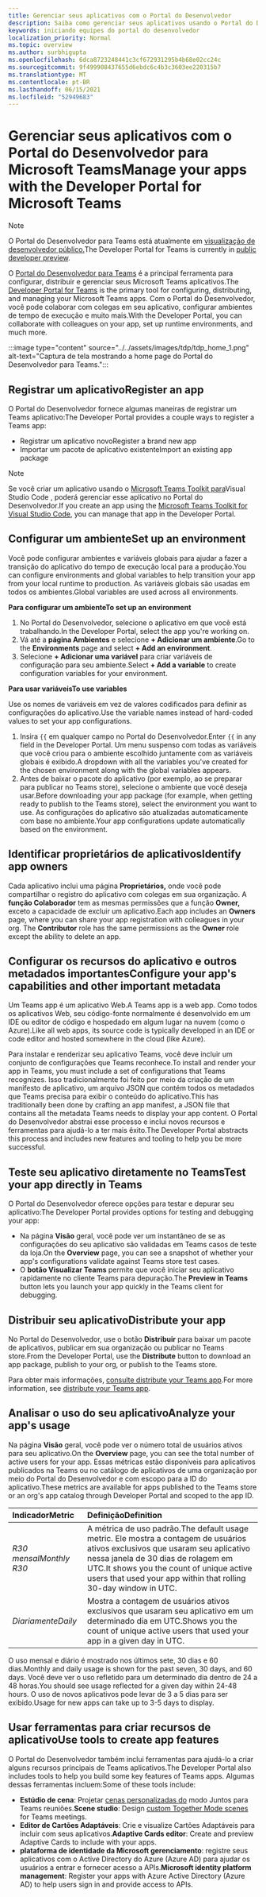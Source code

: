 ```yaml
---
title: Gerenciar seus aplicativos com o Portal do Desenvolvedor
description: Saiba como gerenciar seus aplicativos usando o Portal do Desenvolvedor para Microsoft Teams.
keywords: iniciando equipes do portal do desenvolvedor
localization_priority: Normal
ms.topic: overview
ms.author: surbhigupta
ms.openlocfilehash: 6dca8723248441c3cf672931295b4b68e02cc24c
ms.sourcegitcommit: 9f499908437655d6ebdc6c4b3c3603ee220315b7
ms.translationtype: MT
ms.contentlocale: pt-BR
ms.lasthandoff: 06/15/2021
ms.locfileid: "52949683"
---
```

# <a name="manage-your-apps-with-the-developer-portal-for-microsoft-teams"></a><span data-ttu-id="2dcd5-104">Gerenciar seus aplicativos com o Portal do Desenvolvedor para Microsoft Teams</span><span class="sxs-lookup"><span data-stu-id="2dcd5-104">Manage your apps with the Developer Portal for Microsoft Teams</span></span>

> [!NOTE]
> <span data-ttu-id="2dcd5-105">O Portal do Desenvolvedor para Teams está atualmente em [visualização de desenvolvedor público.](~/resources/dev-preview/developer-preview-intro.md)</span><span class="sxs-lookup"><span data-stu-id="2dcd5-105">The Developer Portal for Teams is currently in [public developer preview](~/resources/dev-preview/developer-preview-intro.md).</span></span>

<span data-ttu-id="2dcd5-106">O <a href="https://dev.teams.microsoft.com" target="_blank">Portal do Desenvolvedor para Teams</a> é a principal ferramenta para configurar, distribuir e gerenciar seus Microsoft Teams aplicativos.</span><span class="sxs-lookup"><span data-stu-id="2dcd5-106">The <a href="https://dev.teams.microsoft.com" target="_blank">Developer Portal for Teams</a> is the primary tool for configuring, distributing, and managing your Microsoft Teams apps.</span></span> <span data-ttu-id="2dcd5-107">Com o Portal do Desenvolvedor, você pode colaborar com colegas em seu aplicativo, configurar ambientes de tempo de execução e muito mais.</span><span class="sxs-lookup"><span data-stu-id="2dcd5-107">With the Developer Portal, you can collaborate with colleagues on your app, set up runtime environments, and much more.</span></span>

:::image type="content" source="../../assets/images/tdp/tdp_home_1.png" alt-text="Captura de tela mostrando a home page do Portal do Desenvolvedor para Teams.":::

## <a name="register-an-app"></a><span data-ttu-id="2dcd5-109">Registrar um aplicativo</span><span class="sxs-lookup"><span data-stu-id="2dcd5-109">Register an app</span></span>

<span data-ttu-id="2dcd5-110">O Portal do Desenvolvedor fornece algumas maneiras de registrar um Teams aplicativo:</span><span class="sxs-lookup"><span data-stu-id="2dcd5-110">The Developer Portal provides a couple ways to register a Teams app:</span></span>

* <span data-ttu-id="2dcd5-111">Registrar um aplicativo novo</span><span class="sxs-lookup"><span data-stu-id="2dcd5-111">Register a brand new app</span></span>
* <span data-ttu-id="2dcd5-112">Importar um pacote de aplicativo existente</span><span class="sxs-lookup"><span data-stu-id="2dcd5-112">Import an existing app package</span></span>

> [!NOTE]
> <span data-ttu-id="2dcd5-113">Se você criar um aplicativo usando o [Microsoft Teams Toolkit para](https://marketplace.visualstudio.com/items?itemName=TeamsDevApp.ms-teams-vscode-extension)Visual Studio Code , poderá gerenciar esse aplicativo no Portal do Desenvolvedor.</span><span class="sxs-lookup"><span data-stu-id="2dcd5-113">If you create an app using the [Microsoft Teams Toolkit for Visual Studio Code](https://marketplace.visualstudio.com/items?itemName=TeamsDevApp.ms-teams-vscode-extension), you can manage that app in the Developer Portal.</span></span>

## <a name="set-up-an-environment"></a><span data-ttu-id="2dcd5-114">Configurar um ambiente</span><span class="sxs-lookup"><span data-stu-id="2dcd5-114">Set up an environment</span></span>

<span data-ttu-id="2dcd5-115">Você pode configurar ambientes e variáveis globais para ajudar a fazer a transição do aplicativo do tempo de execução local para a produção.</span><span class="sxs-lookup"><span data-stu-id="2dcd5-115">You can configure environments and global variables to help transition your app from your local runtime to production.</span></span> <span data-ttu-id="2dcd5-116">As variáveis globais são usadas em todos os ambientes.</span><span class="sxs-lookup"><span data-stu-id="2dcd5-116">Global variables are used across all environments.</span></span>

<span data-ttu-id="2dcd5-117">**Para configurar um ambiente**</span><span class="sxs-lookup"><span data-stu-id="2dcd5-117">**To set up an environment**</span></span>

1. <span data-ttu-id="2dcd5-118">No Portal do Desenvolvedor, selecione o aplicativo em que você está trabalhando.</span><span class="sxs-lookup"><span data-stu-id="2dcd5-118">In the Developer Portal, select the app you're working on.</span></span>
2. <span data-ttu-id="2dcd5-119">Vá até a **página Ambientes** e selecione **+ Adicionar um ambiente**.</span><span class="sxs-lookup"><span data-stu-id="2dcd5-119">Go to the **Environments** page and select **+ Add an environment**.</span></span>
3. <span data-ttu-id="2dcd5-120">Selecione **+ Adicionar uma variável** para criar variáveis de configuração para seu ambiente.</span><span class="sxs-lookup"><span data-stu-id="2dcd5-120">Select **+ Add a variable** to create configuration variables for your environment.</span></span>

<span data-ttu-id="2dcd5-121">**Para usar variáveis**</span><span class="sxs-lookup"><span data-stu-id="2dcd5-121">**To use variables**</span></span>

<span data-ttu-id="2dcd5-122">Use os nomes de variáveis em vez de valores codificados para definir as configurações do aplicativo.</span><span class="sxs-lookup"><span data-stu-id="2dcd5-122">Use the variable names instead of hard-coded values to set your app configurations.</span></span>

1. <span data-ttu-id="2dcd5-123">Insira `{{` em qualquer campo no Portal do Desenvolvedor.</span><span class="sxs-lookup"><span data-stu-id="2dcd5-123">Enter `{{` in any field in the Developer Portal.</span></span> <span data-ttu-id="2dcd5-124">Um menu suspenso com todas as variáveis que você criou para o ambiente escolhido juntamente com as variáveis globais é exibido.</span><span class="sxs-lookup"><span data-stu-id="2dcd5-124">A dropdown with all the variables you've created for the chosen environment along with the global variables appears.</span></span>  
1. <span data-ttu-id="2dcd5-125">Antes de baixar o pacote do aplicativo (por exemplo, ao se preparar para publicar no Teams store), selecione o ambiente que você deseja usar.</span><span class="sxs-lookup"><span data-stu-id="2dcd5-125">Before downloading your app package (for example, when getting ready to publish to the Teams store), select the environment you want to use.</span></span> <span data-ttu-id="2dcd5-126">As configurações do aplicativo são atualizadas automaticamente com base no ambiente.</span><span class="sxs-lookup"><span data-stu-id="2dcd5-126">Your app configurations update automatically based on the environment.</span></span> 

## <a name="identify-app-owners"></a><span data-ttu-id="2dcd5-127">Identificar proprietários de aplicativos</span><span class="sxs-lookup"><span data-stu-id="2dcd5-127">Identify app owners</span></span>

<span data-ttu-id="2dcd5-128">Cada aplicativo inclui uma página **Proprietários,** onde você pode compartilhar o registro do aplicativo com colegas em sua organização. A **função Colaborador** tem as mesmas permissões que a função **Owner,** exceto a capacidade de excluir um aplicativo.</span><span class="sxs-lookup"><span data-stu-id="2dcd5-128">Each app includes an **Owners** page, where you can share your app registration with colleagues in your org. The **Contributor** role has the same permissions as the **Owner** role except the ability to delete an app.</span></span>

## <a name="configure-your-apps-capabilities-and-other-important-metadata"></a><span data-ttu-id="2dcd5-129">Configurar os recursos do aplicativo e outros metadados importantes</span><span class="sxs-lookup"><span data-stu-id="2dcd5-129">Configure your app's capabilities and other important metadata</span></span>

<span data-ttu-id="2dcd5-130">Um Teams app é um aplicativo Web.</span><span class="sxs-lookup"><span data-stu-id="2dcd5-130">A Teams app is a web app.</span></span> <span data-ttu-id="2dcd5-131">Como todos os aplicativos Web, seu código-fonte normalmente é desenvolvido em um IDE ou editor de código e hospedado em algum lugar na nuvem (como o Azure).</span><span class="sxs-lookup"><span data-stu-id="2dcd5-131">Like all web apps, its source code is typically developed in an IDE or code editor and hosted somewhere in the cloud (like Azure).</span></span>

<span data-ttu-id="2dcd5-132">Para instalar e renderizar seu aplicativo Teams, você deve incluir um conjunto de configurações que Teams reconhece.</span><span class="sxs-lookup"><span data-stu-id="2dcd5-132">To install and render your app in Teams, you must include a set of configurations that Teams recognizes.</span></span> <span data-ttu-id="2dcd5-133">Isso tradicionalmente foi feito por meio da criação de um manifesto de aplicativo, um arquivo JSON que contém todos os metadados que Teams precisa para exibir o conteúdo do aplicativo.</span><span class="sxs-lookup"><span data-stu-id="2dcd5-133">This has traditionally been done by crafting an app manifest, a JSON file that contains all the metadata Teams needs to display your app content.</span></span> <span data-ttu-id="2dcd5-134">O Portal do Desenvolvedor abstrai esse processo e inclui novos recursos e ferramentas para ajudá-lo a ter mais êxito.</span><span class="sxs-lookup"><span data-stu-id="2dcd5-134">The Developer Portal abstracts this process and includes new features and tooling to help you be more successful.</span></span>

## <a name="test-your-app-directly-in-teams"></a><span data-ttu-id="2dcd5-135">Teste seu aplicativo diretamente no Teams</span><span class="sxs-lookup"><span data-stu-id="2dcd5-135">Test your app directly in Teams</span></span>

<span data-ttu-id="2dcd5-136">O Portal do Desenvolvedor oferece opções para testar e depurar seu aplicativo:</span><span class="sxs-lookup"><span data-stu-id="2dcd5-136">The Developer Portal provides options for testing and debugging your app:</span></span>

* <span data-ttu-id="2dcd5-137">Na página **Visão** geral, você pode ver um instantâneo de se as configurações do seu aplicativo são validadas em Teams casos de teste da loja.</span><span class="sxs-lookup"><span data-stu-id="2dcd5-137">On the **Overview** page, you can see a snapshot of whether your app's configurations validate against Teams store test cases.</span></span>
* <span data-ttu-id="2dcd5-138">O **botão Visualizar Teams** permite que você iniciar seu aplicativo rapidamente no cliente Teams para depuração.</span><span class="sxs-lookup"><span data-stu-id="2dcd5-138">The **Preview in Teams** button lets you launch your app quickly in the Teams client for debugging.</span></span>

## <a name="distribute-your-app"></a><span data-ttu-id="2dcd5-139">Distribuir seu aplicativo</span><span class="sxs-lookup"><span data-stu-id="2dcd5-139">Distribute your app</span></span>

<span data-ttu-id="2dcd5-140">No Portal do Desenvolvedor, use o botão **Distribuir** para baixar um pacote de aplicativos, publicar em sua organização ou publicar no Teams store.</span><span class="sxs-lookup"><span data-stu-id="2dcd5-140">From the Developer Portal, use the **Distribute** button to download an app package, publish to your org, or publish to the Teams store.</span></span>

<span data-ttu-id="2dcd5-141">Para obter mais informações, [consulte distribute your Teams app](~/concepts/deploy-and-publish/apps-publish-overview.md).</span><span class="sxs-lookup"><span data-stu-id="2dcd5-141">For more information, see [distribute your Teams app](~/concepts/deploy-and-publish/apps-publish-overview.md).</span></span>

## <a name="analyze-your-apps-usage"></a><span data-ttu-id="2dcd5-142">Analisar o uso do seu aplicativo</span><span class="sxs-lookup"><span data-stu-id="2dcd5-142">Analyze your app's usage</span></span>

<span data-ttu-id="2dcd5-143">Na página **Visão** geral, você pode ver o número total de usuários ativos para seu aplicativo.</span><span class="sxs-lookup"><span data-stu-id="2dcd5-143">On the **Overview** page, you can see the total number of active users for your app.</span></span> <span data-ttu-id="2dcd5-144">Essas métricas estão disponíveis para aplicativos publicados na Teams ou no catálogo de aplicativos de uma organização por meio do Portal do Desenvolvedor e com escopo para a ID do aplicativo.</span><span class="sxs-lookup"><span data-stu-id="2dcd5-144">These metrics are available for apps published to the Teams store or an org's app catalog through Developer Portal and scoped to the app ID.</span></span>

| <span data-ttu-id="2dcd5-145">Indicador</span><span class="sxs-lookup"><span data-stu-id="2dcd5-145">Metric</span></span> | <span data-ttu-id="2dcd5-146">Definição</span><span class="sxs-lookup"><span data-stu-id="2dcd5-146">Definition</span></span> |
| :-----------------------| :------------------------------------------------------------------------------------------------------|
| <span data-ttu-id="2dcd5-147">*R30 mensal*</span><span class="sxs-lookup"><span data-stu-id="2dcd5-147">*Monthly R30*</span></span> | <span data-ttu-id="2dcd5-148">A métrica de uso padrão.</span><span class="sxs-lookup"><span data-stu-id="2dcd5-148">The default usage metric.</span></span> <span data-ttu-id="2dcd5-149">Ele mostra a contagem de usuários ativos exclusivos que usaram seu aplicativo nessa janela de 30 dias de rolagem em UTC.</span><span class="sxs-lookup"><span data-stu-id="2dcd5-149">It shows you the count of unique active users that used your app within that rolling 30-day window in UTC.</span></span> |
| <span data-ttu-id="2dcd5-150">*Diariamente*</span><span class="sxs-lookup"><span data-stu-id="2dcd5-150">*Daily*</span></span> | <span data-ttu-id="2dcd5-151">Mostra a contagem de usuários ativos exclusivos que usaram seu aplicativo em um determinado dia em UTC.</span><span class="sxs-lookup"><span data-stu-id="2dcd5-151">Shows you the count of unique active users that used your app in a given day in UTC.</span></span> |

<span data-ttu-id="2dcd5-152">O uso mensal e diário é mostrado nos últimos sete, 30 dias e 60 dias.</span><span class="sxs-lookup"><span data-stu-id="2dcd5-152">Monthly and daily usage is shown for the past seven, 30 days, and 60 days.</span></span> <span data-ttu-id="2dcd5-153">Você deve ver o uso refletido para um determinado dia dentro de 24 a 48 horas.</span><span class="sxs-lookup"><span data-stu-id="2dcd5-153">You should see usage reflected for a given day within 24-48 hours.</span></span> <span data-ttu-id="2dcd5-154">O uso de novos aplicativos pode levar de 3 a 5 dias para ser exibido.</span><span class="sxs-lookup"><span data-stu-id="2dcd5-154">Usage for new apps can take up to 3-5 days to display.</span></span>

## <a name="use-tools-to-create-app-features"></a><span data-ttu-id="2dcd5-155">Usar ferramentas para criar recursos de aplicativo</span><span class="sxs-lookup"><span data-stu-id="2dcd5-155">Use tools to create app features</span></span>

<span data-ttu-id="2dcd5-156">O Portal do Desenvolvedor também inclui ferramentas para ajudá-lo a criar alguns recursos principais de Teams aplicativos.</span><span class="sxs-lookup"><span data-stu-id="2dcd5-156">The Developer Portal also includes tools to help you build some key features of Teams apps.</span></span> <span data-ttu-id="2dcd5-157">Algumas dessas ferramentas incluem:</span><span class="sxs-lookup"><span data-stu-id="2dcd5-157">Some of these tools include:</span></span>

* <span data-ttu-id="2dcd5-158">**Estúdio de cena**: Projetar [cenas personalizadas do](~/apps-in-teams-meetings/teams-together-mode.md) modo Juntos para Teams reuniões.</span><span class="sxs-lookup"><span data-stu-id="2dcd5-158">**Scene studio**: Design [custom Together Mode scenes](~/apps-in-teams-meetings/teams-together-mode.md) for Teams meetings.</span></span>
* <span data-ttu-id="2dcd5-159">**Editor de Cartões Adaptáveis**: Crie e visualize Cartões Adaptáveis para incluir com seus aplicativos.</span><span class="sxs-lookup"><span data-stu-id="2dcd5-159">**Adaptive Cards editor**: Create and preview Adaptive Cards to include with your apps.</span></span>
* <span data-ttu-id="2dcd5-160">**plataforma de identidade da Microsoft gerenciamento**: registre seus aplicativos com o Active Directory do Azure (Azure AD) para ajudar os usuários a entrar e fornecer acesso a APIs.</span><span class="sxs-lookup"><span data-stu-id="2dcd5-160">**Microsoft identity platform management**: Register your apps with Azure Active Directory (Azure AD) to help users sign in and provide access to APIs.</span></span>
